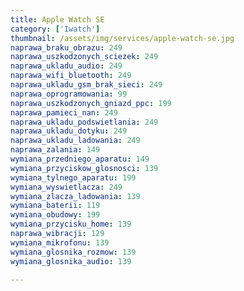 ```yaml
---
title: Apple Watch SE
category: ['Iwatch']
thumbnail: /assets/img/services/apple-watch-se.jpg
naprawa_braku_obrazu: 249
naprawa_uszkodzonych_sciezek: 249
naprawa_ukladu_audio: 249
naprawa_wifi_bluetooth: 249
naprawa_ukladu_gsm_brak_sieci: 249
naprawa_oprogramowania: 99
naprawa_uszkodzonych_gniazd_ppc: 199
naprawa_pamieci_nan: 249
naprawa_ukladu_podswietlania: 249
naprawa_ukladu_dotyku: 249
naprawa_ukladu_ladowania: 249
naprawa_zalania: 149
wymiana_przedniego_aparatu: 149
wymiana_przyciskow_glosnosci: 139
wymiana_tylnego_aparatu: 199
wymiana_wyswietlacza: 249
wymiana_zlacza_ladowania: 139 
wymiana_baterii: 119
wymiana_obudowy: 199
wymiana_przycisku_home: 139
naprawa_wibracji: 129
wymiana_mikrofonu: 139
wymiana_glosnika_rozmow: 139
wymiana_glosnika_audio: 139

---
```


